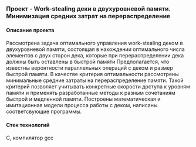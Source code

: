 ### Проект - Work-stealing деки в двухуровневой памяти. Минимизация средних затрат на перераспределение ###

#### Описание проекта ####
Рассмотрена задача оптимального управления work-stealing деком в двухуровневой памяти, состоящая в нахождении
оптимального числа элементов с двух сторон дека, которые при перераспределении дека должны быть оставлены в быстрой памяти
Предполагается, что известны вероятности параллельных операций с деком и размер быстрой памяти. 
В качестве критерия оптимальности рассмотрены минимальные средние затраты на перераспределение памяти. Такой критерий позволяет учитывать конкретные скорости доступа к уровням памяти и применять разработанные методы к разным сочетаниям быстрой и медленной памяти. Построены математическая и имитационная модели процесса работы с деком, написаны соответсвующие программы.

#### Стек технологий ####
C, компилятор gcc

